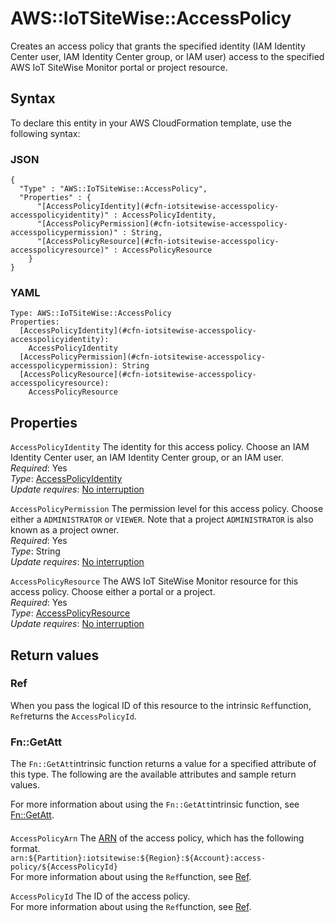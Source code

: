 # AWS::IoTSiteWise::AccessPolicy<a name="aws-resource-iotsitewise-accesspolicy"></a>

Creates an access policy that grants the specified identity \(IAM Identity Center user, IAM Identity Center group, or IAM user\) access to the specified AWS IoT SiteWise Monitor portal or project resource\.

## Syntax<a name="aws-resource-iotsitewise-accesspolicy-syntax"></a>

To declare this entity in your AWS CloudFormation template, use the following syntax:

### JSON<a name="aws-resource-iotsitewise-accesspolicy-syntax.json"></a>

```
{
  "Type" : "AWS::IoTSiteWise::AccessPolicy",
  "Properties" : {
      "[AccessPolicyIdentity](#cfn-iotsitewise-accesspolicy-accesspolicyidentity)" : AccessPolicyIdentity,
      "[AccessPolicyPermission](#cfn-iotsitewise-accesspolicy-accesspolicypermission)" : String,
      "[AccessPolicyResource](#cfn-iotsitewise-accesspolicy-accesspolicyresource)" : AccessPolicyResource
    }
}
```

### YAML<a name="aws-resource-iotsitewise-accesspolicy-syntax.yaml"></a>

```
Type: AWS::IoTSiteWise::AccessPolicy
Properties: 
  [AccessPolicyIdentity](#cfn-iotsitewise-accesspolicy-accesspolicyidentity): 
    AccessPolicyIdentity
  [AccessPolicyPermission](#cfn-iotsitewise-accesspolicy-accesspolicypermission): String
  [AccessPolicyResource](#cfn-iotsitewise-accesspolicy-accesspolicyresource): 
    AccessPolicyResource
```

## Properties<a name="aws-resource-iotsitewise-accesspolicy-properties"></a>

`AccessPolicyIdentity`  <a name="cfn-iotsitewise-accesspolicy-accesspolicyidentity"></a>
The identity for this access policy\. Choose an IAM Identity Center user, an IAM Identity Center group, or an IAM user\.  
*Required*: Yes  
*Type*: [AccessPolicyIdentity](aws-properties-iotsitewise-accesspolicy-accesspolicyidentity.md)  
*Update requires*: [No interruption](https://docs.aws.amazon.com/AWSCloudFormation/latest/UserGuide/using-cfn-updating-stacks-update-behaviors.html#update-no-interrupt)

`AccessPolicyPermission`  <a name="cfn-iotsitewise-accesspolicy-accesspolicypermission"></a>
The permission level for this access policy\. Choose either a `ADMINISTRATOR` or `VIEWER`\. Note that a project `ADMINISTRATOR` is also known as a project owner\.  
*Required*: Yes  
*Type*: String  
*Update requires*: [No interruption](https://docs.aws.amazon.com/AWSCloudFormation/latest/UserGuide/using-cfn-updating-stacks-update-behaviors.html#update-no-interrupt)

`AccessPolicyResource`  <a name="cfn-iotsitewise-accesspolicy-accesspolicyresource"></a>
The AWS IoT SiteWise Monitor resource for this access policy\. Choose either a portal or a project\.  
*Required*: Yes  
*Type*: [AccessPolicyResource](aws-properties-iotsitewise-accesspolicy-accesspolicyresource.md)  
*Update requires*: [No interruption](https://docs.aws.amazon.com/AWSCloudFormation/latest/UserGuide/using-cfn-updating-stacks-update-behaviors.html#update-no-interrupt)

## Return values<a name="aws-resource-iotsitewise-accesspolicy-return-values"></a>

### Ref<a name="aws-resource-iotsitewise-accesspolicy-return-values-ref"></a>

When you pass the logical ID of this resource to the intrinsic `Ref`function, `Ref`returns the `AccessPolicyId`\.

### Fn::GetAtt<a name="aws-resource-iotsitewise-accesspolicy-return-values-fn--getatt"></a>

The `Fn::GetAtt`intrinsic function returns a value for a specified attribute of this type\. The following are the available attributes and sample return values\.

For more information about using the `Fn::GetAtt`intrinsic function, see [Fn::GetAtt](https://docs.aws.amazon.com/AWSCloudFormation/latest/UserGuide/intrinsic-function-reference-getatt.html)\.

#### <a name="aws-resource-iotsitewise-accesspolicy-return-values-fn--getatt-fn--getatt"></a>

`AccessPolicyArn`  <a name="AccessPolicyArn-fn::getatt"></a>
The [ARN](https://docs.aws.amazon.com/general/latest/gr/aws-arns-and-namespaces.html) of the access policy, which has the following format\.  
`arn:${Partition}:iotsitewise:${Region}:${Account}:access-policy/${AccessPolicyId}`  
For more information about using the `Ref`function, see [Ref](https://docs.aws.amazon.com/AWSCloudFormation/latest/UserGuide/intrinsic-function-reference-ref.html)\.

`AccessPolicyId`  <a name="AccessPolicyId-fn::getatt"></a>
The ID of the access policy\.  
For more information about using the `Ref`function, see [Ref](https://docs.aws.amazon.com/AWSCloudFormation/latest/UserGuide/intrinsic-function-reference-ref.html)\.